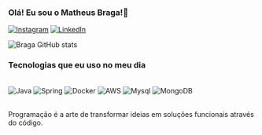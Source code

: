 
### Olá! Eu sou o Matheus Braga!👋

[![Instagram](https://img.shields.io/badge/Instagram-E4405F?style=for-the-badge&logo=instagram&logoColor=white)](https://www.instagram.com/matheusb.n0/?next=%2F)
[![LinkedIn](https://img.shields.io/badge/LinkedIn-0077B5?style=for-the-badge&logo=linkedin&logoColor=white)](https://www.linkedin.com/in/matheus-braga-9820862a4/)


![Braga GitHub stats](https://github-readme-stats.vercel.app/api?username=MatheusBrga&show_icons=true&theme=radical)

### Tecnologias que eu uso no meu dia

<div style="display: inline_block"><br/>
	<img aling="center" alt="Java" src="https://img.shields.io/badge/Java-ED8B00?style=for-the-badge&logo=openjdk&logoColor=white" />
	<img aling="center" alt="Spring" src="https://img.shields.io/badge/Spring-6DB33F?style=for-the-badge&logo=spring&logoColor=white" />
	<img aling="center" alt="Docker" src="https://img.shields.io/badge/docker-%230db7ed.svg?style=for-the-badge&logo=docker&logoColor=white" />
 	<img aling="center" alt="AWS" src="https://img.shields.io/badge/AWS-%23FF9900.svg?style=for-the-badge&logo=amazon-aws&logoColor=white" />
	<img aling="center" alt="Mysql" src="https://img.shields.io/badge/MySQL-00000F?style=for-the-badge&logo=mysql&logoColor=white" />
	<img aling="center" alt="MongoDB" src="https://img.shields.io/badge/MongoDB-4EA94B?style=for-the-badge&logo=mongodb&logoColor=white" />
</div><br/>

Programação é a arte de transformar ideias em soluções funcionais através do código.

